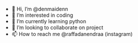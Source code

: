 - 👋 Hi, I’m @denmaidenn
- 👀 I’m interested in coding
- 🌱 I’m currently learning python
- 💞️ I’m looking to collaborate on project
- 📫 How to reach me @raffadanendraa (instagram)

<!---
denmaidenn/denmaidenn is a ✨ special ✨ repository because its `README.md` (this file) appears on your GitHub profile.
You can click the Preview link to take a look at your changes.
--->

